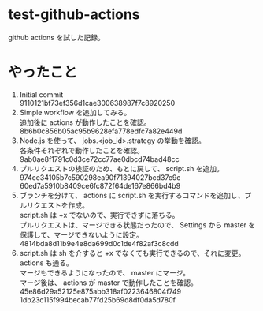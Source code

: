 # test-github-actions
github actions を試した記録。

# やったこと
1. Initial commit  
9110121bf73ef356d1cae300638987f7c8920250  
1. Simple workflow を追加してみる。  
追加後に actions が動作したことを確認。  
8b6b0c856b05ac95b9628efa778edfc7a82e449d  
1. Node.js を使って、 jobs.<job_id>.strategy の挙動を確認。  
各条件それぞれで動作したことを確認。  
9ab0ae8f1791c0d3ce72cc77ae0dbcd74bad48cc  
1. プルリクエストの検証のため、もとに戻して、 script.sh を追加。  
974ce34105b7c590298ea90f71394027bcd37c9c  
60ed7a5910b8409ce6fc872f64de167e866bd4b9  
1. ブランチを分けて、 actions に script.sh を実行するコマンドを追加し、プルリクエストを作成。  
script.sh は +x でないので、実行できずに落ちる。  
プルリクエストは、マージできる状態だったので、 Settings から master を保護して、マージできないように設定。  
4814bda8d11b9e4e8da699d0c1de4f82af3c8cdd  
1. script.sh は sh を介すると +x でなくても実行できるので、それに変更。  
actions も通る。  
マージもできるようになったので、 master にマージ。  
マージ後は、 actions が master で動作したことを確認。  
45e86d29a52125e875abb318af0223646804f749  
1db23c115f994becab77fd25b69d8df0da5d780f  
